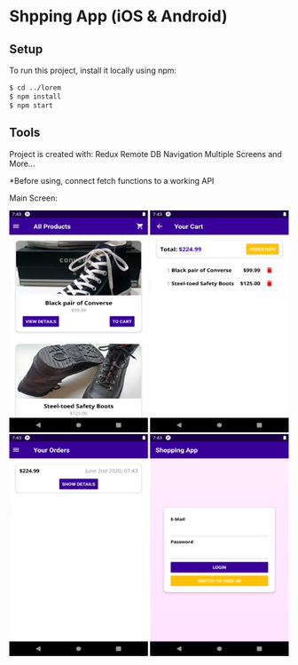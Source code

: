 # Shpping App (iOS & Android)

## Setup
To run this project, install it locally using npm:

```
$ cd ../lorem
$ npm install
$ npm start
```

## Tools
Project is created with:
Redux
Remote DB
Navigation
Multiple Screens
and More...

*Before using, connect fetch functions to a working API

Main Screen:

<img src="/docs/images/allProducts.png" height="400" width="250">
<img src="/docs/images/yourCart.png" height="400" width="250">
<img src="/docs/images/OrdersHistory.png" height="400" width="250">
<img src="/docs/images/login.png" height="400" width="250">
